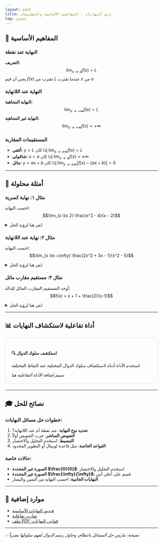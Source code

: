 ```yaml
---
layout: post
title: درس النهايات - المفاهيم الأساسية والتطبيقات
tag: تحليل
---
```


## 🎯 المفاهيم الأساسية

### النهاية عند نقطة
**التعريف:**
$$\lim_{x \to a} f(x) = L$$
يعني أن قيم $f(x)$ تقترب من $L$ عندما تقترب $x$ من $a$

### النهاية عند اللانهاية
**النهاية المتناهية:**
$$\lim_{x \to +\infty} f(x) = L$$
**النهاية غير المتناهية:**
$$\lim_{x \to +\infty} f(x) = +\infty$$

### المستقيمات المقاربة
- **أفقي:** $y = L$ إذا كان $\lim_{x \to \pm\infty} f(x) = L$
- **شاقولي:** $x = a$ إذا كان $\lim_{x \to a} f(x) = \pm\infty$
- **مائل:** $y = ax + b$ إذا كان $\lim_{x \to \pm\infty} [f(x) - (ax + b)] = 0$

---

## 🧮 أمثلة محلولة

### مثال ١: نهاية كسرية
احسب النهاية:
$$\lim_{x \to 2} \frac{x^2 - 4}{x - 2}$$

<details>
  <summary>انقر هنا لرؤية الحل</summary>
  
**الطريقة:**
$$\frac{x^2 - 4}{x - 2} = \frac{(x-2)(x+2)}{x-2} = x + 2$$
$$\lim_{x \to 2} \frac{x^2 - 4}{x - 2} = \lim_{x \to 2} (x + 2) = 4$$

**الجواب:** $4$
</details>

### مثال ٢: نهاية عند اللانهاية
احسب النهاية:
$$\lim_{x \to +\infty} \frac{2x^2 + 3x - 1}{x^2 - 5}$$

<details>
  <summary>انقر هنا لرؤية الحل</summary>
  
**الطريقة:**
نقسم البسط والمقام على أعلى أس ($x^2$):
$$\frac{2x^2 + 3x - 1}{x^2 - 5} = \frac{2 + \frac{3}{x} - \frac{1}{x^2}}{1 - \frac{5}{x^2}}$$

عند $x \to +\infty$:
$$\lim_{x \to +\infty} \frac{2x^2 + 3x - 1}{x^2 - 5} = \frac{2 + 0 - 0}{1 - 0} = 2$$

**الجواب:** $2$
</details>

### مثال ٣: مستقيم مقارب مائل
أوجد المستقيم المقارب المائل للدالة:
$$f(x) = x + 1 + \frac{2}{x-1}$$

<details>
  <summary>انقر هنا لرؤية الحل</summary>
  
**الطريقة:**
$$f(x) = x + 1 + \frac{2}{x-1}$$

عند $x \to \pm\infty$:
$$\lim_{x \to \pm\infty} \frac{2}{x-1} = 0$$

إذن:
$$\lim_{x \to \pm\infty} [f(x) - (x + 1)] = \lim_{x \to \pm\infty} \frac{2}{x-1} = 0$$

**الجواب:** المستقيم المقارب المائل هو $y = x + 1$
</details>

---

## 📊 أداة تفاعلية لاستكشاف النهايات

<div id="limitsExplorer" style="margin: 20px 0; padding: 20px; border: 1px solid #ddd; border-radius: 8px;">
  <h4>🔍 استكشف سلوك الدوال</h4>
  <p>استخدم الأداة أدناه لاستكشاف سلوك الدوال المختلفة عند النقاط المختلفة</p>
  <em>سيتم إضافة الأداة التفاعلية هنا</em>
</div>

---

## 🎓 نصائح للحل

### خطوات حل مسائل النهايات:
1. **تحديد نوع النهاية**: عند نقطة أم عند اللانهاية؟
2. **التعويض المباشر**: جرب التعويض أولاً
3. **التبسيط**: استخدم التحليل والاختصار
4. **القواعد الخاصة**: مثل قاعدة لوبيتال أو التطوير المحدود

### حالات خاصة:
- **الصورة غير المحددة $\frac{0}{0}$**: استخدم التحليل والاختصار
- **الصورة غير المحددة $\frac{\infty}{\infty}$**: قسم على أعلى أس
- **النهايات الجانبية**: احسب النهاية من اليمين واليسار

---

## 🔗 موارد إضافية

- [فيديو: النهايات الأساسية](link-to-your-video)
- [تمارين تفاعلية](link-to-interactive-exercises)
- [ملف PDF: قوانين النهايات](link-to-pdf)

---

*💡 نصيحة: مارس حل المسائل بانتظام، وحاول رسم الدوال لفهم سلوكها بصرياً*
